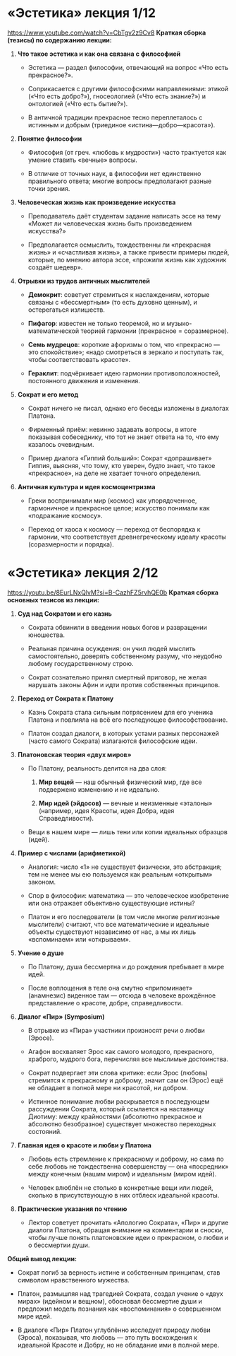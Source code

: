 # «Эстетика» лекция 1/12
https://www.youtube.com/watch?v=CbTgv2z9Cv8
**Краткая сборка (тезисы) по содержанию лекции:**

1. **Что такое эстетика и как она связана с философией**
    
    - Эстетика — раздел философии, отвечающий на вопрос «Что есть прекрасное?».
        
    - Соприкасается с другими философскими направлениями: этикой («Что есть добро?»), гносеологией («Что есть знание?») и онтологией («Что есть бытие?»).
        
    - В античной традиции прекрасное тесно переплеталось с истинным и добрым (триединое «истина—добро—красота»).
        
2. **Понятие философии**
    
    - Философия (от греч. «любовь к мудрости») часто трактуется как умение ставить «вечные» вопросы.
        
    - В отличие от точных наук, в философии нет единственно правильного ответа; многие вопросы предполагают разные точки зрения.
        
3. **Человеческая жизнь как произведение искусства**
    
    - Преподаватель даёт студентам задание написать эссе на тему «Может ли человеческая жизнь быть произведением искусства?»
        
    - Предполагается осмыслить, тождественны ли «прекрасная жизнь» и «счастливая жизнь», а также привести примеры людей, которые, по мнению автора эссе, «прожили жизнь как художник создаёт шедевр».
        
4. **Отрывки из трудов античных мыслителей**
    
    - **Демокрит**: советует стремиться к наслаждениям, которые связаны с «бессмертным» (то есть духовно ценным), и остерегаться излишеств.
        
    - **Пифагор**: известен не только теоремой, но и музыко-математической теорией гармонии (прекрасное = соразмерное).
        
    - **Семь мудрецов**: короткие афоризмы о том, что «прекрасно — это спокойствие»; «надо смотреться в зеркало и поступать так, чтобы соответствовать красоте».
        
    - **Гераклит**: подчёркивает идею гармонии противоположностей, постоянного движения и изменения.
        
5. **Сократ и его метод**
    
    - Сократ ничего не писал, однако его беседы изложены в диалогах Платона.
        
    - Фирменный приём: невинно задавать вопросы, в итоге показывая собеседнику, что тот не знает ответа на то, что ему казалось очевидным.
        
    - Пример диалога «Гиппий больший»: Сократ «допрашивает» Гиппия, выясняя, что тому, кто уверен, будто знает, что такое «прекрасное», на деле не хватает точного определения.
        
6. **Античная культура и идея космоцентризма**
    
    - Греки воспринимали мир (космос) как упорядоченное, гармоничное и прекрасное целое; искусство понимали как «подражание космосу».
        
    - Переход от хаоса к космосу — переход от беспорядка к гармонии, что соответствует древнегреческому идеалу красоты (соразмерности и порядка).
        

# «Эстетика» лекция 2/12
https://youtu.be/8EurLNxQlvM?si=B-CazhFZ5rvhQE0b
**Краткая сборка основных тезисов из лекции:**

1. **Суд над Сократом и его казнь**
    
    - Сократа обвинили в введении новых богов и развращении юношества.
        
    - Реальная причина осуждения: он учил людей мыслить самостоятельно, доверять собственному разуму, что неудобно любому государственному строю.
        
    - Сократ сознательно принял смертный приговор, не желая нарушать законы Афин и идти против собственных принципов.
        
2. **Переход от Сократа к Платону**
    
    - Казнь Сократа стала сильным потрясением для его ученика Платона и повлияла на всё его последующее философствование.
        
    - Платон создал диалоги, в которых устами разных персонажей (часто самого Сократа) излагаются философские идеи.
        
3. **Платоновская теория «двух миров»**
    
    - По Платону, реальность делится на два слоя:
        
        1. **Мир вещей** — наш обычный физический мир, где все подвержено изменению и не идеально.
            
        2. **Мир идей (эйдосов)** — вечные и неизменные «эталоны» (например, идея Красоты, идея Добра, идея Справедливости).
            
    - Вещи в нашем мире — лишь тени или копии идеальных образцов (идей).
        
4. **Пример с числами (арифметикой)**
    
    - Аналогия: число «1» не существует физически, это абстракция; тем не менее мы ею пользуемся как реальным «открытым» законом.
        
    - Спор в философии: математика — это человеческое изобретение или она отражает объективно существующие истины?
        
    - Платон и его последователи (в том числе многие религиозные мыслители) считают, что все математические и идеальные объекты существуют независимо от нас, а мы их лишь «вспоминаем» или «открываем».
        
5. **Учение о душе**
    
    - По Платону, душа бессмертна и до рождения пребывает в мире идей.
        
    - После воплощения в теле она смутно «припоминает» (анамнезис) виденное там — отсюда в человеке врождённое представление о красоте, добре, справедливости.
        
6. **Диалог «Пир» (Symposium)**
    
    - В отрывке из «Пира» участники произносят речи о любви (Эросе).
        
    - Агафон восхваляет Эрос как самого молодого, прекрасного, храброго, мудрого бога, перечисляя все мыслимые достоинства.
        
    - Сократ подвергает эти слова критике: если Эрос (любовь) стремится к прекрасному и доброму, значит сам он (Эрос) ещё не обладает в полной мере ни красотой, ни добром.
        
    - Истинное понимание любви раскрывается в последующем рассуждении Сократа, который ссылается на наставницу Диотиму: между крайностями (абсолютно прекрасное и абсолютно безобразное) существует множество переходных состояний.
        
7. **Главная идея о красоте и любви у Платона**
    
    - Любовь есть стремление к прекрасному и доброму, но сама по себе любовь не тождественна совершенству — она «посредник» между конечным (нашим миром) и идеальным (миром идей).
        
    - Человек влюблён не столько в конкретные вещи или людей, сколько в присутствующую в них отблеск идеальной красоты.
        
8. **Практические указания по чтению**
    
    - Лектор советует прочитать «Апологию Сократа», «Пир» и другие диалоги Платона, обращая внимание на комментарии и сноски, чтобы лучше понять платоновские идеи о прекрасном, о любви и о бессмертии души.
        

**Общий вывод лекции:**

- Сократ погиб за верность истине и собственным принципам, став символом нравственного мужества.
    
- Платон, размышляя над трагедией Сократа, создал учение о «двух мирах» (идейном и вещном), обосновал бессмертие души и предложил модель познания как «воспоминания» о совершенном мире идей.
    
- В диалоге «Пир» Платон углублённо исследует природу любви (Эроса), показывая, что любовь — это путь восхождения к идеальной Красоте и Добру, но не обладание ими в полной мере.
